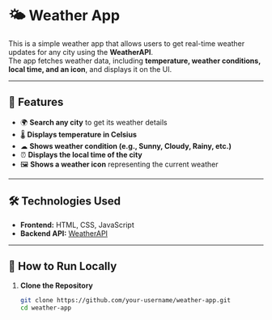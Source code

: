 # 🌤 Weather App

This is a simple weather app that allows users to get real-time weather updates for any city using the **WeatherAPI**.  
The app fetches weather data, including **temperature, weather conditions, local time, and an icon**, and displays it on the UI.

---

## 🚀 Features
- 🌍 **Search any city** to get its weather details  
- 🌡 **Displays temperature in Celsius**  
- ☁ **Shows weather condition (e.g., Sunny, Cloudy, Rainy, etc.)**  
- ⏰ **Displays the local time of the city**  
- 🖼 **Shows a weather icon** representing the current weather  

---

## 🛠️ Technologies Used
- **Frontend:** HTML, CSS, JavaScript  
- **Backend API:** [WeatherAPI](https://www.weatherapi.com/)  

---

## 🔧 How to Run Locally
1. **Clone the Repository**  
   ```sh
   git clone https://github.com/your-username/weather-app.git
   cd weather-app
